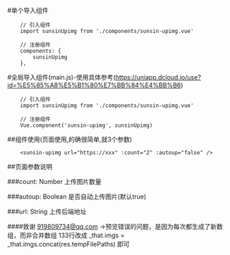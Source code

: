 #单个导入组件
```
    // 引入组件
    import sunsinUpimg from './components/sunsin-upimg.vue'

    // 注册组件
    components: {
        sunsinUpimg
    },
```

#全局导入组件(main.js)-使用具体参考(https://uniapp.dcloud.io/use?id=%E5%85%A8%E5%B1%80%E7%BB%84%E4%BB%B6)
```
    // 引入组件
    import sunsinUpimg from './components/sunsin-upimg.vue'

    // 注册组件
    Vue.component('sunsin-upimg', sunsinUpimg)
```

##组件使用(页面使用,的确很简单,就3个参数)
```
	<sunsin-upimg url="https://xxx" :count="2" :autoup="false" />
```




##页面参数说明

###count: Number
上传图片数量

###autoup: Boolean
是否自动上传图片(默认true)

###url: String
上传后端地址


####致谢
919809734@qq.com ->预览错误的问题，是因为每次都生成了新数组，而非合并数组 133行改成 _that.imgs = _that.imgs.concat(res.tempFilePaths) 即可 